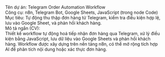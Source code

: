 Tên dự án: Telegram Order Automation Workflow <br>
Công cụ: n8n, Telegram Bot, Google Sheets, JavaScript (trong node Code) <br>
Mục tiêu: Tự động thu thập đơn hàng từ Telegram, kiểm tra điều kiện hợp lệ, lưu vào Google Sheet, và phản hồi khách hàng. <br>
Mô tả ngắn (CV): <br>
Thiết kế workflow tự động hoá tiếp nhận đơn hàng qua Telegram, xử lý điều kiện bằng JavaScript, lưu dữ liệu vào Google Sheets và phản hồi khách hàng. Workflow được xây dựng trên nền tảng n8n, có thể mở rộng tích hợp AI để phân tích nội dung hoặc xác thực đơn hàng.

